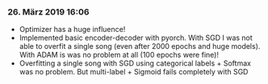 ### 26. März 2019 16:06
- Optimizer has a huge influence!
- Implemented basic encoder-decoder with pyorch. With SGD I was not able to overfit  a single song (even after 2000 epochs and huge models). With ADAM is was no problem at all (100 epochs were fine)!
- Overfitting a single song with SGD using categorical labels + Softmax was no problem. But multi-label + Sigmoid fails completely with SGD